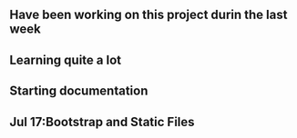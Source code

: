 ## Have been working on this project durin the last week
## Learning quite a lot
##  Starting documentation
##  Jul 17:Bootstrap and Static Files 